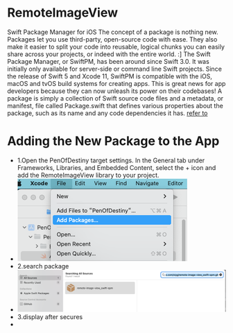 # RemoteImageView

Swift Package Manager for iOS
The concept of a package is nothing new. Packages let you use third-party, open-source code with ease. They also make it easier to split your code into reusable, logical chunks you can easily share across your projects, or indeed with the entire world. :]
The Swift Package Manager, or SwiftPM, has been around since Swift 3.0. It was initially only available for server-side or command line Swift projects. Since the release of Swift 5 and Xcode 11, SwiftPM is compatible with the iOS, macOS and tvOS build systems for creating apps. This is great news for app developers because they can now unleash its power on their codebases!
A package is simply a collection of Swift source code files and a metadata, or manifest, file called Package.swift that defines various properties about the package, such as its name and any code dependencies it has.
[refer to](https://www.raywenderlich.com/7242045-swift-package-manager-for-ios#toc-anchor-001)
# Adding the New Package to the App

- 1.Open the PenOfDestiny target settings. In the General tab under Frameworks, Libraries, and Embedded Content, select the + icon and add the RemoteImageView library to your project.
- ![输入图片说明](projectImg%E6%88%AA%E5%B1%8F2022-04-15%20%E4%B8%8A%E5%8D%889.50.27.png)
- 2.search package
- ![输入图片说明](%E6%88%AA%E5%B1%8F2022-04-15%20%E4%B8%8A%E5%8D%889.52.44.png)
- 3.display after secures
- 

